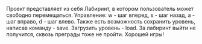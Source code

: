 Проект представляет из себя Лабиринт, в котором пользователь может свободно перемещаться.
Управление: w - шаг вперед, s - шаг назад, a - шаг вправо, d - шаг влево.
Также есть возможность сохранить уровень, написав команду - save. Загрузить уровень - load.
За лабиринт выйти не получится, сквозь преграды тоже не пройти. 
Хорошей игры!
